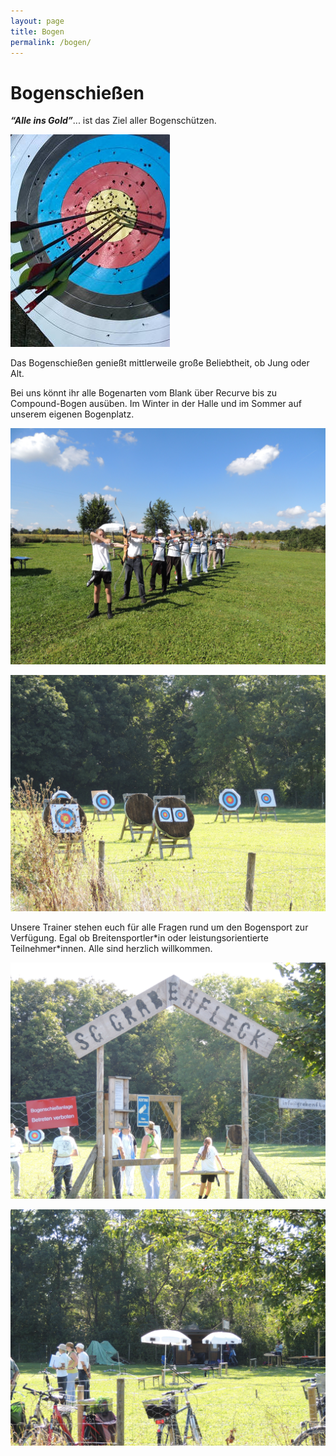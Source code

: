 ```yaml
---
layout: page
title: Bogen
permalink: /bogen/
---
```

# Bogenschießen

***“Alle ins Gold”***... ist das Ziel aller Bogenschützen.

![](/images/uploads/bogen1.jpg)

Das Bogenschießen genießt mittlerweile große Beliebtheit, ob Jung oder Alt. 

Bei uns könnt ihr alle Bogenarten vom Blank über Recurve bis zu Compound-Bogen ausüben. Im Winter in der Halle und im Sommer auf unserem eigenen Bogenplatz.


![](/images/uploads/dscn0327.jpg)

![](/images/uploads/dscn0321.jpg)

Unsere Trainer stehen euch für alle Fragen rund um den Bogensport zur Verfügung. Egal ob Breitensportler\*in oder leistungsorientierte Teilnehmer\*innen. Alle sind herzlich willkommen.


![](/images/uploads/dscn0324.jpg)

![](/images/uploads/dscn0322.jpg)
